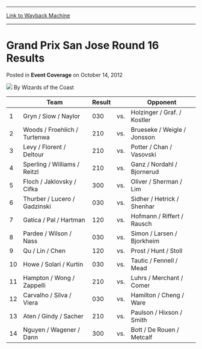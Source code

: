 
---
[Link to Wayback Machine](https://web.archive.org/web/20220704235714/https://magic.wizards.com/en/articles/archive/event-coverage/grand-prix-san-jose-round-16-results-2012-10-14)

[_metadata_:author]:- "Wizards of the Coast"
[_metadata_:description]:- "Team Result Opponent 1 Gryn / Siow / Naylor 030 vs. Holzinger / Graf. / Kostler 2 Woods / Froehlich / Turtenwa 210 vs. Brueseke / Weigle / Jonsson 3 Levy / Florent / Deltour 210 vs. Potter / Chan / Vasovski 4 Sperling / Williams / Reitzl 210 vs. Ganz / Nordahl / Bjornerud 5 Floch / Jaklovsky / Cifka 300 vs. Oliver / Sherman / Lim 6 Thurber / Lucero / Gadzinski 030 vs. Sidher /"
[_metadata_:generator]:- "Drupal 7 (http://drupal.org)"
[_metadata_:node]:- "486351"
[_metadata_:publish_date]:- "2012-10-14"
[_metadata_:source]:- "div-main-content"
[_metadata_:title]:- "Grand Prix San Jose Round 16 Results"
[_metadata_:wayback_capture_timestamp]:- "2022-07-04 23:57:14"
[_metadata_:wayback_raw_url]:- "https://web.archive.org/web/20220704235714id_/https://magic.wizards.com/en/articles/archive/event-coverage/grand-prix-san-jose-round-16-results-2012-10-14"
[_metadata_:wayback_url]:- "https://magic.wizards.com/en/articles/archive/event-coverage/grand-prix-san-jose-round-16-results-2012-10-14"
---


Grand Prix San Jose Round 16 Results
====================================



 Posted in **Event Coverage**
 on October 14, 2012 






![](https://media.magic.wizards.com/styles/auth_small/public/images/person/wizards_author.jpg)
By Wizards of the Coast













|  | Team | Result |  | Opponent |
| --- | --- | --- | --- | --- |
| 1 | Gryn / Siow / Naylor | 030 | vs. | Holzinger / Graf. / Kostler |
| 2 | Woods / Froehlich / Turtenwa | 210 | vs. | Brueseke / Weigle / Jonsson |
| 3 | Levy / Florent / Deltour | 210 | vs. | Potter / Chan / Vasovski |
| 4 | Sperling / Williams / Reitzl | 210 | vs. | Ganz / Nordahl / Bjornerud |
| 5 | Floch / Jaklovsky / Cifka | 300 | vs. | Oliver / Sherman / Lim |
| 6 | Thurber / Lucero / Gadzinski | 030 | vs. | Sidher / Hetrick / Shenhar |
| 7 | Gatica / Pal / Hartman | 120 | vs. | Hofmann / Riffert / Rausch |
| 8 | Pardee / Wilson / Nass | 030 | vs. | Simon / Larsen / Bjorkheim |
| 9 | Qu / Lin / Chen | 120 | vs. | Prost / Hunt / Stoll |
| 10 | Howe / Solari / Kurtin | 030 | vs. | Tautic / Fennell / Mead |
| 11 | Hampton / Wong / Zappelli | 210 | vs. | Luhrs / Merchant / Comer |
| 12 | Carvalho / Silva / Viera | 030 | vs. | Hamilton / Cheng / Ware |
| 13 | Aten / Gindy / Sacher | 210 | vs. | Paulson / Hixson / Smith |
| 14 | Nguyen / Wagener / Dann | 300 | vs. | Bott / De Rouen / Metcalf |







